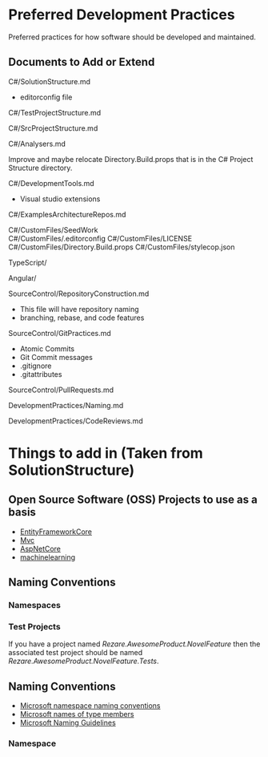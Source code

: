 # Preferred Development Practices
Preferred practices for how software should be developed and maintained.

## Documents to Add or Extend

C#/SolutionStructure.md
 - editorconfig file
 
C#/TestProjectStructure.md

C#/SrcProjectStructure.md

C#/Analysers.md

Improve and maybe relocate Directory.Build.props that is in the C# Project Structure directory.

C#/DevelopmentTools.md
 - Visual studio extensions

C#/ExamplesArchitectureRepos.md

C#/CustomFiles/SeedWork  
C#/CustomFiles/.editorconfig
C#/CustomFiles/LICENSE
C#/CustomFiles/Directory.Build.props
C#/CustomFiles/stylecop.json

TypeScript/

Angular/

SourceControl/RepositoryConstruction.md
 - This file will have repository naming
 - branching, rebase, and code features

SourceControl/GitPractices.md
 - Atomic Commits
 - Git Commit messages
 - .gitignore
 - .gitattributes
 
SourceControl/PullRequests.md

DevelopmentPractices/Naming.md

DevelopmentPractices/CodeReviews.md


# Things to add in (Taken from SolutionStructure)

## Open Source Software (OSS) Projects to use as a basis

 - [EntityFrameworkCore](https://github.com/aspnet/EntityFrameworkCore)
 - [Mvc](https://github.com/aspnet/Mvc)
 - [AspNetCore](https://github.com/aspnet/AspNetCore)
 - [machinelearning](https://github.com/dotnet/machinelearning)

## Naming Conventions

### Namespaces

### Test Projects

If you have a project named _Rezare.AwesomeProduct.NovelFeature_ then the associated test project should be named _Rezare.AwesomeProduct.NovelFeature.Tests_.

## Naming Conventions

 - [Microsoft namespace naming conventions](https://docs.microsoft.com/en-us/dotnet/standard/design-guidelines/names-of-namespaces)
 - [Microsoft names of type members](https://docs.microsoft.com/en-us/dotnet/standard/design-guidelines/names-of-type-members)
 - [Microsoft Naming Guidelines](https://docs.microsoft.com/en-us/dotnet/standard/design-guidelines/naming-guidelines)

### Namespace




[Microsoft namespace naming conventions]: https://docs.microsoft.com/en-us/dotnet/standard/design-guidelines/names-of-namespaces

